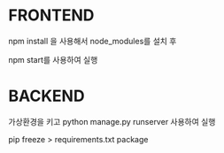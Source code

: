 # FRONTEND

npm install 을 사용해서 node_modules를 설치 후


npm start를 사용하여 실행


# BACKEND

가상환경을 키고
python manage.py runserver 사용하여 실행


pip freeze > requirements.txt  package

